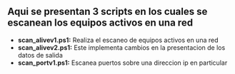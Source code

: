 ## Aqui se presentan 3 scripts en los cuales se escanean los equipos activos en una red

- **scan_alivev1.ps1:** Realiza el escaneo de equipos activos en una red
- **scan_alivev2.ps1:** Este implementa cambios en la presentacion de los datos de salida
- **scan_portv1.ps1:** Escanea puertos sobre una direccion ip en particular
